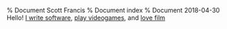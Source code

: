 % Document Scott Francis
% Document index
% Document 2018-04-30
Hello! [I write software](resume-scott_francis.pdf), [play videogames](writing/two_sticks.html), and [love film](https://siff.net)
